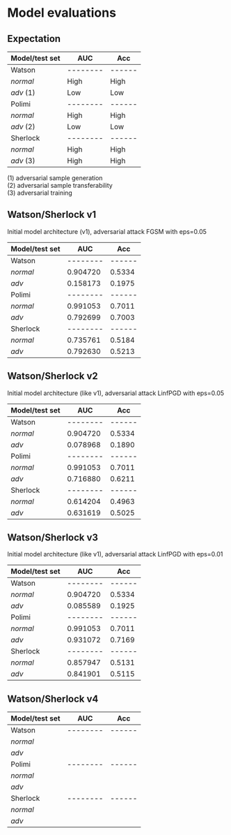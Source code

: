 # Model evaluations

## Expectation

| Model/test set | AUC      | Acc    |
|----------------|----------|--------|
| Watson         | -------- | ------ |
| *normal*       |   High   |  High  |
| *adv* (1)      |   Low    |  Low   |
| Polimi         | -------- | ------ |
| *normal*       |   High   |  High  |
| *adv* (2)      |   Low    |  Low   |
| Sherlock       | -------- | ------ |
| *normal*       |   High   |  High  |
| *adv* (3)      |   High   |  High  |

(1) adversarial sample generation <br>
(2) adversarial sample transferability <br>
(3) adversarial training

## Watson/Sherlock v1
Initial model architecture (v1), adversarial attack FGSM with eps=0.05

| Model/test set | AUC      | Acc    |
|----------------|----------|--------|
| Watson         | -------- | ------ |
| *normal*       | 0.904720 | 0.5334 |
| *adv*          | 0.158173 | 0.1975 |
| Polimi         | -------- | ------ |
| *normal*       | 0.991053 | 0.7011 |
| *adv*          | 0.792699 | 0.7003 |
| Sherlock       | -------- | ------ |
| *normal*       | 0.735761 | 0.5184 |
| *adv*          | 0.792630 | 0.5213 |

## Watson/Sherlock v2
Initial model architecture (like v1), adversarial attack LinfPGD with eps=0.05

| Model/test set | AUC      | Acc    |
|----------------|----------|--------|
| Watson         | -------- | ------ |
| *normal*       | 0.904720 | 0.5334 |
| *adv*          | 0.078968 | 0.1890 |
| Polimi         | -------- | ------ |
| *normal*       | 0.991053 | 0.7011 |
| *adv*          | 0.716880 | 0.6211 |
| Sherlock       | -------- | ------ |
| *normal*       | 0.614204 | 0.4963 |
| *adv*          | 0.631619 | 0.5025 |

## Watson/Sherlock v3
Initial model architecture (like v1), adversarial attack LinfPGD with eps=0.01

| Model/test set | AUC      | Acc    |
|----------------|----------|--------|
| Watson         | -------- | ------ |
| *normal*       | 0.904720 | 0.5334 |
| *adv*          | 0.085589 | 0.1925 |
| Polimi         | -------- | ------ |
| *normal*       | 0.991053 | 0.7011 |
| *adv*          | 0.931072 | 0.7169 |
| Sherlock       | -------- | ------ |
| *normal*       | 0.857947 | 0.5131 |
| *adv*          | 0.841901 | 0.5115 |

## Watson/Sherlock v4

| Model/test set | AUC      | Acc    |
|----------------|----------|--------|
| Watson         | -------- | ------ |
| *normal*       |          |        |
| *adv*          |          |        |
| Polimi         | -------- | ------ |
| *normal*       |          |        |
| *adv*          |          |        |
| Sherlock       | -------- | ------ |
| *normal*       |          |        |
| *adv*          |          |        |
